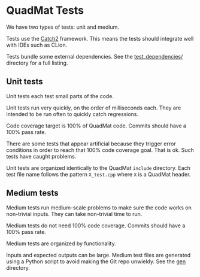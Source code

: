 # QuadMat Tests

We have two types of tests: unit and medium.

Tests use the [Catch2](https://github.com/catchorg/Catch2) framework. This means the tests should integrate well with
IDEs such as CLion.

Tests bundle some external dependencies. See the [test_dependencies/](test_dependencies) directory for a full listing.

## Unit tests

Unit tests each test small parts of the code.

Unit tests run very quickly, on the order of milliseconds each. They are intended to be run often to quickly catch regressions.

Code coverage target is 100% of QuadMat code. Commits should have a 100% pass rate.

There are some tests that appear artificial because they trigger error conditions in order to reach that 100% code
coverage goal. That is ok. Such tests have caught problems.

Unit tests are organized identically to the QuadMat `include` directory. Each test file name follows the pattern `X_test.cpp`
where `X` is a QuadMat header.

## Medium tests

Medium tests run medium-scale problems to make sure the code works on non-trivial inputs. They can take non-trivial time to run.

Medium tests do not need 100% code coverage. Commits should have a 100% pass rate.

Medium tests are organized by functionality.

Inputs and expected outputs can be large. Medium test files are generated using a
Python script to avoid making the Git repo unwieldy. See the [gen](../gen) directory.